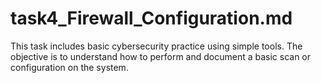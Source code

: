 # task4_Firewall_Configuration.md
This task includes basic cybersecurity practice using simple tools. The objective is to understand how to perform and document a basic scan or configuration on the system.
